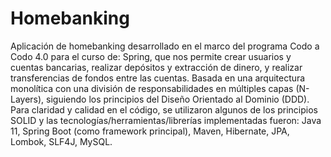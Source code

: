 ﻿# Homebanking

Aplicación de homebanking desarrollado en el marco del programa Codo a Codo 4.0 para el curso de: Spring, que nos permite crear usuarios y cuentas bancarias, realizar depósitos y extracción de dinero, y realizar transferencias de fondos entre las cuentas.
Basada en una arquitectura monolítica con una división de responsabilidades en múltiples capas (N-Layers), siguiendo los principios del Diseño Orientado al Dominio (DDD).
Para claridad y calidad en el código, se utilizaron algunos de los principios SOLID y las tecnologías/herramientas/librerías implementadas fueron: Java 11, Spring Boot (como framework principal), Maven, Hibernate, JPA, Lombok, SLF4J, MySQL.

